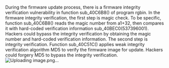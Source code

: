 

During the firmware update process, there is a firmware integrity verification vulnerability in function sub_40C6B8() of program rgbin. In the firmware integrity verification,  the first step is magic check. To be specific, function sub_40C6B8() reads the magic number from a1+32, then compares it with hard-coded verification information sub_40BEC0(537396001). Hackers could bypass the integrity verification by obtaining the magic number and hard-coded verification information. The second step is integrity verification. Function sub_40C51C() applies weak integrity verification algorithm MD5 to verify the firmware image for update. Hackers could forgery MD5 to bypass the integrity verification.![Uploading image.png…]()

